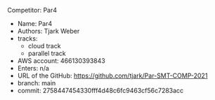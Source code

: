 Competitor: Par4
 - Name: Par4
 - Authors: Tjark Weber
 - tracks:
     - cloud track
     - parallel track
 - AWS account: 466130393843
 - Enters: n/a
 - URL of the GitHub: https://github.com/tjark/Par-SMT-COMP-2021
 - branch: main
 - commit: 2758447454330fff4d48c6fc9463cf56c7283acc

